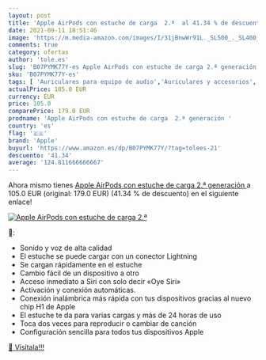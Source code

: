 ```yaml
---
layout: post
title: 'Apple AirPods con estuche de carga  2.ª  al 41.34 % de descuento'
date: 2021-09-11 18:51:46
image: 'https://m.media-amazon.com/images/I/31jBnwWr91L._SL500_._SL400_.jpg'
comments: true
category: ofertas
author: 'tole.es'
slug: 'B07PYMK77Y-es Apple AirPods con estuche de carga 2.ª generación'
sku: 'B07PYMK77Y-es'
tags: [ 'Auriculares para equipo de audio','Auriculares y accesorios','Electrónica','apple', ]
actualPrice: 105.0 EUR
currency: EUR
price: 105.0
comparePrice: 179.0 EUR
prodname: 'Apple AirPods con estuche de carga  2.ª generación '
country: 'es'
flag: '🇪🇸'
brand: 'Apple'
buyurl: 'https://www.amazon.es/dp/B07PYMK77Y/?tag=tolees-21'
descuento: '41.34'
average: '124.811666666667'
---
```


Ahora mismo tienes [Apple AirPods con estuche de carga  2.ª generación ](https://www.amazon.es/dp/B07PYMK77Y/?tag=tolees-21) a 105.0 EUR (original: 179.0 EUR) (41.34 %  de descuento) en el siguiente enlace!

[![Apple AirPods con estuche de carga  2.ª ](https://m.media-amazon.com/images/I/31jBnwWr91L._SL500_._SL400_.jpg)](https://www.amazon.es/dp/B07PYMK77Y/?tag=tolees-21)

🔎:

- Sonido y voz de alta calidad
- El estuche se puede cargar con un conector Lightning
- Se cargan rápidamente en el estuche
- Cambio fácil de un dispositivo a otro
- Acceso inmediato a Siri con solo decir «Oye Siri»
- Activación y conexión automáticas.
- Conexión inalámbrica más rápida con tus dispositivos gracias al nuevo chip H1 de Apple
- El estuche te da para varias cargas y más de 24 horas de uso
- Toca dos veces para reproducir o cambiar de canción
- Configuración sencilla para todos tus dispositivos Apple

[🛒 Visítala!!!](https://www.amazon.es/dp/B07PYMK77Y/?tag=tolees-21)
